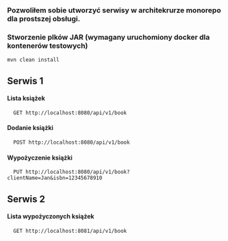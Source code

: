 ### Pozwoliłem sobie utworzyć serwisy w architekrurze monorepo dla prostszej obsługi.


### Stworzenie plków JAR (wymagany uruchomiony docker dla kontenerów testowych)
```
mvn clean install
```

## Serwis 1
#### Lista książek
```http
  GET http://localhost:8080/api/v1/book
```
#### Dodanie książki
```http
  POST http://localhost:8080/api/v1/book
```
#### Wypożyczenie książki
```http
  PUT http://localhost:8080/api/v1/book?clientName=Jan&isbn=12345678910
```
## Serwis 2
#### Lista wypożyczonych książek
```http
  GET http://localhost:8081/api/v1/book
```